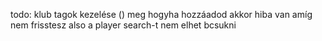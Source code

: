 todo: klub tagok kezelése () meg hogyha hozzáadod akkor hiba van amíg nem frisstesz also a player search-t nem elhet bcsukni